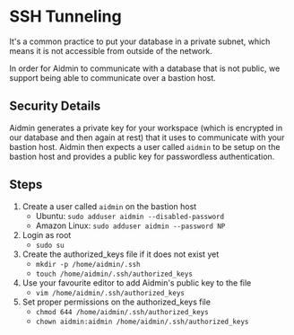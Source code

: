 # SSH Tunneling

It's a common practice to put your database in a private subnet, which means it is not accessible from outside of the network.

In order for Aidmin to communicate with a database that is not public, we support being able to communicate over a bastion host.

## Security Details

Aidmin generates a private key for your workspace (which is encrypted in our database and then again at rest) that it uses to communicate with your bastion host. Aidmin then expects a user called `aidmin` to be setup on the bastion host and provides a public key for passwordless authentication.

## Steps

1. Create a user called `aidmin` on the bastion host
   - Ubuntu: `sudo adduser aidmin --disabled-password`
   - Amazon Linux: `sudo adduser aidmin --password NP`
2. Login as root
   - `sudo su`
3. Create the authorized_keys file if it does not exist yet
   - `mkdir -p /home/aidmin/.ssh`
   - `touch /home/aidmin/.ssh/authorized_keys`
4. Use your favourite editor to add Aidmin's public key to the file
   - `vim /home/aidmin/.ssh/authorized_keys`
5. Set proper permissions on the authorized_keys file
   - `chmod 644 /home/aidmin/.ssh/authorized_keys`
   - `chown aidmin:aidmin /home/aidmin/.ssh/authorized_keys`
